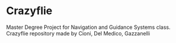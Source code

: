 # Crazyflie
Master Degree Project for Navigation and Guidance Systems class. 
Crazyflie repository made by Cioni, Del Medico, Gazzanelli
